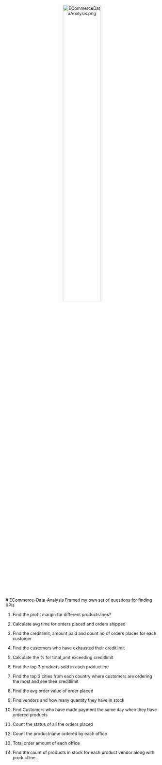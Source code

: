 <div align="center">
  <img src="https://github.com/sumidhakp123/ECommerce-Data-Analysis/assets/69155879/0e0d65b4-c90d-415d-abcd-f7ae9cc771bb" width="50%" alt="ECommerceDataAnalysis.png">
</div>
# ECommerce-Data-Analysis
Framed my own set of questions for finding KPIs


1. Find the profit margin for different productslines?

2. Calculate avg time for orders placed and orders shipped

3. Find the creditlimit, amount paid and count no of orders places for each customer

4. Find the customers who have exhausted their creditlimit
  
5. Calculate the % for total_amt exceeding creditlimit

6. Find the top 3 products sold in each productline 

7. Find the top 3  cities from each country where customers are ordering the most and see their creditlimit

8. Find the avg order value of order placed

9. Find vendors and how many quantity they have in stock

10. Find Customers who have made payment the same day when they have ordered products
  
11. Count the status of all the orders placed
 
12. Count the productname ordered by each office
 
13. Total order amount of each office
 
14. Find the count of products in stock for each product vendor along with productline.
